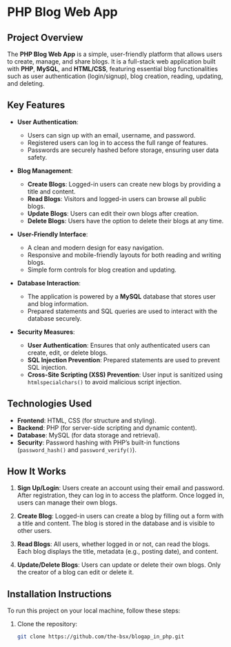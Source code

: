 # PHP Blog Web App

## Project Overview

The **PHP Blog Web App** is a simple, user-friendly platform that allows users to create, manage, and share blogs. It is a full-stack web application built with **PHP**, **MySQL**, and **HTML/CSS**, featuring essential blog functionalities such as user authentication (login/signup), blog creation, reading, updating, and deleting.

## Key Features

- **User Authentication**:
  - Users can sign up with an email, username, and password.
  - Registered users can log in to access the full range of features.
  - Passwords are securely hashed before storage, ensuring user data safety.

- **Blog Management**:
  - **Create Blogs**: Logged-in users can create new blogs by providing a title and content.
  - **Read Blogs**: Visitors and logged-in users can browse all public blogs.
  - **Update Blogs**: Users can edit their own blogs after creation.
  - **Delete Blogs**: Users have the option to delete their blogs at any time.

- **User-Friendly Interface**:
  - A clean and modern design for easy navigation.
  - Responsive and mobile-friendly layouts for both reading and writing blogs.
  - Simple form controls for blog creation and updating.

- **Database Interaction**:
  - The application is powered by a **MySQL** database that stores user and blog information.
  - Prepared statements and SQL queries are used to interact with the database securely.

- **Security Measures**:
  - **User Authentication**: Ensures that only authenticated users can create, edit, or delete blogs.
  - **SQL Injection Prevention**: Prepared statements are used to prevent SQL injection.
  - **Cross-Site Scripting (XSS) Prevention**: User input is sanitized using `htmlspecialchars()` to avoid malicious script injection.

## Technologies Used

- **Frontend**: HTML, CSS (for structure and styling).
- **Backend**: PHP (for server-side scripting and dynamic content).
- **Database**: MySQL (for data storage and retrieval).
- **Security**: Password hashing with PHP’s built-in functions (`password_hash()` and `password_verify()`).

## How It Works

1. **Sign Up/Login**: Users create an account using their email and password. After registration, they can log in to access the platform. Once logged in, users can manage their own blogs.
   
2. **Create Blog**: Logged-in users can create a blog by filling out a form with a title and content. The blog is stored in the database and is visible to other users.
   
3. **Read Blogs**: All users, whether logged in or not, can read the blogs. Each blog displays the title, metadata (e.g., posting date), and content.

4. **Update/Delete Blogs**: Users can update or delete their own blogs. Only the creator of a blog can edit or delete it.

## Installation Instructions

To run this project on your local machine, follow these steps:

1. Clone the repository:
   ```bash
   git clone https://github.com/the-bsx/blogap_in_php.git
